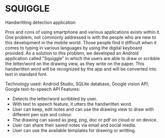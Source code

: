 # SQUIGGLE
Handwritting detection application

Pros and cons of using smartphone and various applications exists within it. One problem, not commonly addressed is with the people who are new to this development in the mobile world. Those people find it difficult when it comes to typing in various languages by using the digital keyboard provided. As a solution to this problem, we developed an Android application called ”Squiggle” in which the users are able to draw or scribble the letter/word on the drawing view, as they write on the paper. This handwritten word will be recognized by the app and will be converted into text in standard font. 

Technology used: Android Studio, SQLite database, Google vision API, Google text-to-speech API
Features:
- Detects the letter/word scribbled by user.
- With text to speech feature, it utters the handwritten word. 
- User can keep, edit notes and can use the drawing view to draw with different pen size and colour.
- The drawing can saved as jpeg, png, doc or pdf on cloud or on device.
- User can share their saved notes via email and social media.
- User can use the available templates for drawing or writting. 

